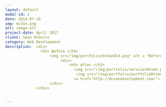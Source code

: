 ```yaml
---
layout: default
modal-id: 1
date: 2014-07-18
img: mcVan.png
alt: image-alt
project-date: April 2017
client: Sean McGuire
category: Web Development
description:  <div>
                <h3> Before </h3>
                    <img src="img/portfolio/mcVanOld.png" alt = "Before" style ="width:700px;height:900px;">
                         <div>
                             <h3> After </h3>
                               <img src="/img/portfolio/servicesMcVan.png" alt ="After"style="width:700px;height:437.5px;">
                                <img src="/img/portfolio/portfolioMcVan.png" alt ="After"style="width:700px;height:650.96px;">
                               <a href="http://mcvandevelopment.com/"> Check out the site </a>
                    </div>
              </div>


---
```

